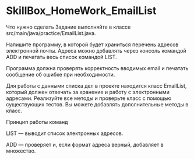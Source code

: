 # SkillBox_HomeWork_EmailList
Что нужно сделать
Задание выполняйте в классе src/main/java/practice/EmailList.java.

Напишите программу, в которой будет храниться перечень адресов электронной почты. Адреса можно добавлять через консоль командой ADD и печатать весь список командой LIST.

Программа должна проверять корректность вводимых email и печатать сообщение об ошибке при необходимости.

Для работы с данными списка дел в проекте находится класс EmailList, который должен отвечать за хранение и работу с электронными адресами. Реализуйте все методы и проверьте класс с помощью существующих тестов. Вы можете добавлять дополнительные методы в класс.

Принцип работы команд

LIST — выводит список электронных адресов.

ADD — проверяет и, если формат адреса верный, добавляет в множество.
